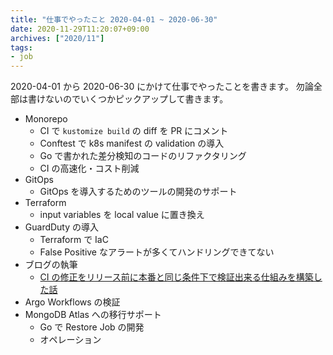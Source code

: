 ```yaml
---
title: "仕事でやったこと 2020-04-01 ~ 2020-06-30"
date: 2020-11-29T11:20:07+09:00
archives: ["2020/11"]
tags:
- job
---
```


2020-04-01 から 2020-06-30 にかけて仕事でやったことを書きます。
勿論全部は書けないのでいくつかピックアップして書きます。

* Monorepo
  * CI で `kustomize build` の diff を PR にコメント
  * Conftest で k8s manifest の validation の導入
  * Go で書かれた差分検知のコードのリファクタリング
  * CI の高速化・コスト削減
* GitOps
  * GitOps を導入するためのツールの開発のサポート
* Terraform
  * input variables を local value に置き換え
* GuardDuty の導入
  * Terraform で IaC
  * False Positive なアラートが多くてハンドリングできてない
* ブログの執筆
  * [CI の修正をリリース前に本番と同じ条件下で検証出来る仕組みを構築した話](https://blog.studysapuri.jp/entry/2020/04/06/080000)
* Argo Workflows の検証
* MongoDB Atlas への移行サポート
  * Go で Restore Job の開発
  * オペレーション
